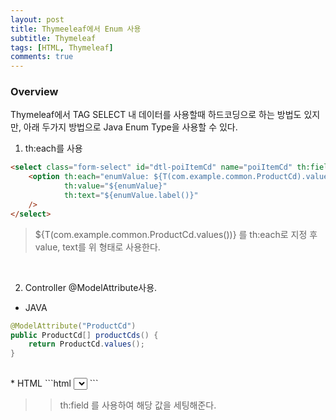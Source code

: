 ```yaml
---
layout: post
title: Thymeeleaf에서 Enum 사용
subtitle: Thymeleaf
tags: [HTML, Thymeleaf]
comments: true
---
```


### Overview
Thymeleaf에서 TAG SELECT 내 데이터를 사용할때 하드코딩으로 하는 방법도 있지만, 아래 두가지 방법으로 Java Enum Type을 사용할 수 있다.
1. th:each를 사용
```html
<select class="form-select" id="dtl-poiItemCd" name="poiItemCd" th:field="${detail.ProductCd}">
    <option th:each="enumValue: ${T(com.example.common.ProductCd).values()}"
            th:value="${enumValue}" 
            th:text="${enumValue.label()}"
    />
</select>
```
> ${T(com.example.common.ProductCd.values())} 를 th:each로 지정 후 value, text를 위 형태로 사용한다.

<br>

2. Controller @ModelAttribute사용.
* JAVA
```java
@ModelAttribute("ProductCd")
public ProductCd[] productCds() {
    return ProductCd.values();
}
```
<br>
* HTML
```html
<select class="form-select" id="dtl-poiItemCd" name="poiItemCd" th:field="${detail.토}">
	<option th:each="productCd : ${ProductCd}" 
				  th:value="${productCd}" 
				  th:text="${productCd.label()}"/>
</select>
```

>> th:field 를 사용하여 해당 값을 세팅해준다.